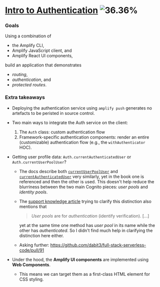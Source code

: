 # [Intro to Authentication][↗] ![36.36%](https://progress-bar.dev/36/)

### Goals

Using a combination of

- the Amplify CLI,
- Amplify JavaScript client, and
- Amplify React UI components,

build an application that demonstrates

- _routing_,
- _authentication_, and
- _protected routes_.

### Extra takeaways

- Deploying the authentication service using `amplify push` generates no artefacts to be peristed in source control.

- Two main ways to integrate the Auth service on the client:

  1. The `Auth` class: custom authentication flow
  1. Framework-specific authentication components: render an entire (customizable) authentication flow (e.g., the `withAuthenticator` HOC).

- Getting user profile data: `Auth.currentAuthenticatedUser` or `Auth.currentUserPoolUser`?

  - The docs describe both [`currentUserPoolUser`] and [`currentAuthenticatedUser`] very similarly, yet in the book one is referenced and then the other is used. This doesn't help reduce the blurriness between the two main Cognito pieces: _user pools_ and _identity pools_.
  - The [support knowledge article] trying to clarify this distinction also mentions that

    > _User pools_ are for _authentication_ (identify verification). […]

    yet at the same time one method has _user pool_ in its name while the other has _authenticated_. So I didn't find much help in clarifying the distinction here either.

  - Asking further: https://github.com/dabit3/full-stack-serverless-code/pull/91

- Under the hood, the **Amplify UI components** are implemented using **Web Components**.

  - This means we can target them as a first-class HTML element for CSS styling.

  [`currentauthenticateduser`]: https://aws-amplify.github.io/amplify-js/api/classes/authclass.html#currentauthenticateduser
  [`currentuserpooluser`]: https://aws-amplify.github.io/amplify-js/api/classes/authclass.html#currentuserpooluser
  [↗]: https://learning-oreilly-com.ezproxy.torontopubliclibrary.ca/library/view/full-stack-serverless/9781492059882/ch04.html
  [support knowledge article]: https://aws.amazon.com/premiumsupport/knowledge-center/cognito-user-pools-identity-pools/

